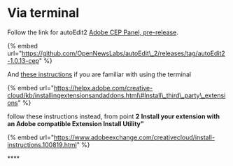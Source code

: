 # Via terminal

Follow the link for autoEdit2 [Adobe CEP Panel, pre-release](https://github.com/OpenNewsLabs/autoEdit_2/releases/tag/autoEdit2-1.0.13-cep).

{% embed url="https://github.com/OpenNewsLabs/autoEdit\_2/releases/tag/autoEdit2-1.0.13-cep" %}

  
And [these instructions](https://helpx.adobe.com/creative-cloud/kb/installingextensionsandaddons.html#Install_third_party_extensions%20) if you are familiar with using the terminal

{% embed url="https://helpx.adobe.com/creative-cloud/kb/installingextensionsandaddons.html\#Install\_third\_party\_extensions" %}

follow these instructions instead, from point **2** **Install your extension with an Adobe compatible Extension Install Utility"**

{% embed url="https://www.adobeexchange.com/creativecloud/install-instructions.100819.html" %}

\*\*\*\*

